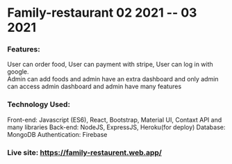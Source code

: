 # Family-restaurant                                               02 2021 -- 03 2021 
### Features: 
User can order food, User can payment with stripe, User can log in with google.  
Admin can add foods and admin have an extra dashboard and only admin can access admin dashboard and admin have many features 
### Technology Used: 
Front-end:  Javascript (ES6), React, Bootstrap, Material UI, Contaxt API and many libraries 
Back-end:  NodeJS, ExpressJS, Heroku(for deploy)
Database: MongoDB
Authentication: Firebase
### Live site: https://family-restaurent.web.app/        
